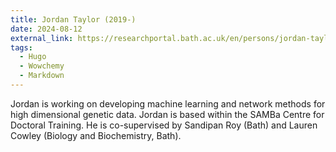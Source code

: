```yaml
---
title: Jordan Taylor (2019-)
date: 2024-08-12
external_link: https://researchportal.bath.ac.uk/en/persons/jordan-taylor
tags:
  - Hugo
  - Wowchemy
  - Markdown
---
```


Jordan is working on developing machine learning and network methods for high dimensional genetic data. Jordan is based within the SAMBa Centre for Doctoral Training. He is co-supervised by Sandipan Roy (Bath) and Lauren Cowley (Biology and Biochemistry, Bath).

<!--more-->
